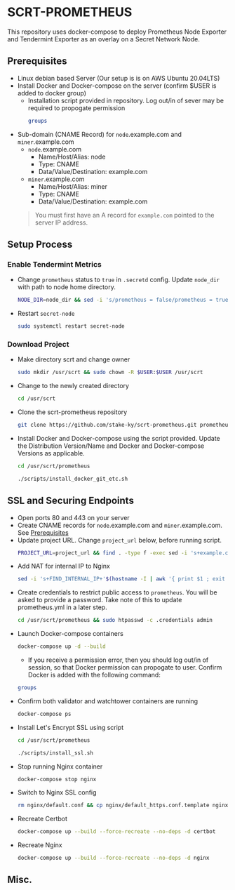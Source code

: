 
        
# SCRT-PROMETHEUS

This repository uses docker-compose to deploy Prometheus Node Exporter and Tendermint Exporter as an overlay on a Secret Network Node.

## Prerequisites

* Linux debian based Server (Our setup is is on AWS Ubuntu 20.04LTS)
* Install Docker and Docker-compose on the server (confirm $USER is added to docker group)
    * Installation script provided in repository. Log out/in of sever may be required to propogate permission    
        ```bash
        groups
        ```
* Sub-domain (CNAME Record) for `node`.example.com and `miner`.example.com
    - `node`.example.com 
        * Name/Host/Alias: node
        * Type: CNAME
        * Data/Value/Destination: example.com
    - `miner`.example.com 
        * Name/Host/Alias: miner
        * Type: CNAME
        * Data/Value/Destination: example.com
    > You must first have an A record for `example.com` pointed to the server IP address.

## Setup Process

### Enable Tendermint Metrics

* Change `prometheus` status to `true` in `.secretd` config. Update `node_dir` with path to node home directory.
    ```bash
    NODE_DIR=node_dir && sed -i 's/prometheus = false/prometheus = true/g' ${NODE_DIR}/.secretd/config/config.toml
    ```
* Restart `secret-node`
    ```bash
    sudo systemctl restart secret-node
    ```

### Download Project

* Make directory scrt and change owner
    ```bash
    sudo mkdir /usr/scrt && sudo chown -R $USER:$USER /usr/scrt
    ```
* Change to the newly created directory    
    ```bash
    cd /usr/scrt
    ```
* Clone the scrt-prometheus repository    
    ```bash
    git clone https://github.com/stake-ky/scrt-prometheus.git prometheus
    ```
* Install Docker and Docker-compose using the script provided. Update the Distribution Version/Name and Docker and Docker-compose Versions as applicable. 
    ```bash
    cd /usr/scrt/prometheus
    ```
    ```bash
    ./scripts/install_docker_git_etc.sh
    ```
## SSL and Securing Endpoints
* Open ports 80 and 443 on your server
* Create CNAME records for `node`.example.com and `miner`.example.com. See [Prerequisites](#prerequisites)
* Update project URL. Change `project_url` below, before running script.
    ```bash
    PROJECT_URL=project_url && find . -type f -exec sed -i 's+example.com+'${PROJECT_URL}'+g' {} \;
    ```
* Add NAT for internal IP to Nginx
    ```bash
    sed -i 's+FIND_INTERNAL_IP+'$(hostname -I | awk '{ print $1 ; exit }')'+g' nginx/*
    ```
* Create credentials to restrict public access to `prometheus`. You will be asked to provide a password. Take note of this to update prometheus.yml in a later step.
    ```bash
    cd /usr/scrt/prometheus && sudo htpasswd -c .credentials admin
    ```
* Launch Docker-compose containers 
    ```bash
    docker-compose up -d --build
    ```
    - If you receive a permission error, then you should log out/in of session, so that Docker permission can propogate to user. Confirm Docker is added with the following command:
    ```bash
    groups
    ```
* Confirm both validator and watchtower containers are running
    ```bash
    docker-compose ps
    ```
* Install Let's Encrypt SSL using script 
    ```bash
    cd /usr/scrt/prometheus
    ```
    ```bash
    ./scripts/install_ssl.sh
    ```
* Stop running Nginx container
    ```bash
    docker-compose stop nginx
    ```
* Switch to Nginx SSL config
    ```bash
    rm nginx/default.conf && cp nginx/default_https.conf.template nginx/default.conf
    ```
* Recreate Certbot
    ```bash
    docker-compose up --build --force-recreate --no-deps -d certbot
    ```
* Recreate Nginx
    ```bash
    docker-compose up --build --force-recreate --no-deps -d nginx
    ```

## Misc.

